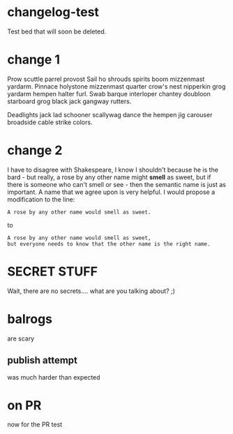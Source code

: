 # changelog-test
Test bed that will soon be deleted.

# change 1
Prow scuttle parrel provost Sail ho shrouds spirits boom mizzenmast yardarm. Pinnace holystone mizzenmast quarter crow's nest nipperkin grog yardarm hempen halter furl. Swab barque interloper chantey doubloon starboard grog black jack gangway rutters.

Deadlights jack lad schooner scallywag dance the hempen jig carouser broadside cable strike colors.

# change 2
I have to disagree with Shakespeare, I know I shouldn't because he is the bard - but really, a rose by any other name might **smell** as sweet, but if there is someone who can't smell or see - then the semantic name is just as important. A name that we agree upon is very helpful. I would propose a modification to the line:

```
A rose by any other name would smell as sweet.
```

to

```
A rose by any other name would smell as sweet, 
but everyone needs to know that the other name is the right name.
```

# SECRET STUFF

Wait, there are no secrets.... what are you talking about? ;)

# balrogs
are scary

## publish attempt
was much harder than expected

# on PR
now for the PR test
